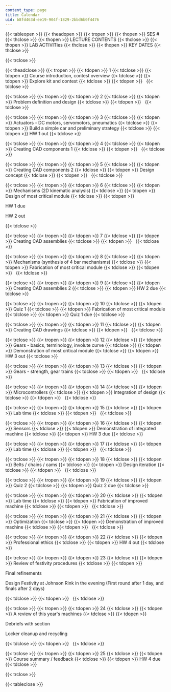 ```yaml
---
content_type: page
title: Calendar
uid: b8fd463d-ee19-904f-1829-2bbd6b0f4476
---
```


{{< tableopen >}}
{{< theadopen >}}
{{< tropen >}}
{{< thopen >}}
SES #
{{< thclose >}}
{{< thopen >}}
LECTURE CONTENTS
{{< thclose >}}
{{< thopen >}}
LAB ACTIVITies
{{< thclose >}}
{{< thopen >}}
KEY DATES
{{< thclose >}}

{{< trclose >}}

{{< theadclose >}}
{{< tropen >}}
{{< tdopen >}}
1
{{< tdclose >}}
{{< tdopen >}}
Course introduction, contest overview
{{< tdclose >}}
{{< tdopen >}}
Explore kit and contest
{{< tdclose >}}
{{< tdopen >}}
 
{{< tdclose >}}

{{< trclose >}}
{{< tropen >}}
{{< tdopen >}}
2
{{< tdclose >}}
{{< tdopen >}}
Problem definition and design
{{< tdclose >}}
{{< tdopen >}}
 
{{< tdclose >}}

{{< trclose >}}
{{< tropen >}}
{{< tdopen >}}
3
{{< tdclose >}}
{{< tdopen >}}
Actuators - DC motors, servomotors, pneumatics
{{< tdclose >}}
{{< tdopen >}}
Build a simple car and preliminary strategy
{{< tdclose >}}
{{< tdopen >}}
HW 1 out
{{< tdclose >}}

{{< trclose >}}
{{< tropen >}}
{{< tdopen >}}
4
{{< tdclose >}}
{{< tdopen >}}
Creating CAD components 1
{{< tdclose >}}
{{< tdopen >}}
 
{{< tdclose >}}

{{< trclose >}}
{{< tropen >}}
{{< tdopen >}}
5
{{< tdclose >}}
{{< tdopen >}}
Creating CAD components 2
{{< tdclose >}}
{{< tdopen >}}
Design concept
{{< tdclose >}}
{{< tdopen >}}
 
{{< tdclose >}}

{{< trclose >}}
{{< tropen >}}
{{< tdopen >}}
6
{{< tdclose >}}
{{< tdopen >}}
Mechanisms (2D kinematic analysis)
{{< tdclose >}}
{{< tdopen >}}
Design of most critical module
{{< tdclose >}}
{{< tdopen >}}


HW 1 due

HW 2 out


{{< tdclose >}}

{{< trclose >}}
{{< tropen >}}
{{< tdopen >}}
7
{{< tdclose >}}
{{< tdopen >}}
Creating CAD assemblies
{{< tdclose >}}
{{< tdopen >}}
 
{{< tdclose >}}

{{< trclose >}}
{{< tropen >}}
{{< tdopen >}}
8
{{< tdclose >}}
{{< tdopen >}}
Mechanisms (synthesis of 4 bar mechanisms)
{{< tdclose >}}
{{< tdopen >}}
Fabrication of most critical module
{{< tdclose >}}
{{< tdopen >}}
 
{{< tdclose >}}

{{< trclose >}}
{{< tropen >}}
{{< tdopen >}}
9
{{< tdclose >}}
{{< tdopen >}}
Creating CAD assemblies 2
{{< tdclose >}}
{{< tdopen >}}
HW 2 due
{{< tdclose >}}

{{< trclose >}}
{{< tropen >}}
{{< tdopen >}}
10
{{< tdclose >}}
{{< tdopen >}}
Quiz 1
{{< tdclose >}}
{{< tdopen >}}
Fabrication of most critical module
{{< tdclose >}}
{{< tdopen >}}
Quiz 1 due
{{< tdclose >}}

{{< trclose >}}
{{< tropen >}}
{{< tdopen >}}
11
{{< tdclose >}}
{{< tdopen >}}
Creating CAD drawings
{{< tdclose >}}
{{< tdopen >}}
 
{{< tdclose >}}

{{< trclose >}}
{{< tropen >}}
{{< tdopen >}}
12
{{< tdclose >}}
{{< tdopen >}}
Gears - basics, terminology, involute curve
{{< tdclose >}}
{{< tdopen >}}
Demonstration of most critical module
{{< tdclose >}}
{{< tdopen >}}
HW 3 out
{{< tdclose >}}

{{< trclose >}}
{{< tropen >}}
{{< tdopen >}}
13
{{< tdclose >}}
{{< tdopen >}}
Gears - strength, gear trains
{{< tdclose >}}
{{< tdopen >}}
 
{{< tdclose >}}

{{< trclose >}}
{{< tropen >}}
{{< tdopen >}}
14
{{< tdclose >}}
{{< tdopen >}}
Microcontrollers
{{< tdclose >}}
{{< tdopen >}}
Integration of design
{{< tdclose >}}
{{< tdopen >}}
 
{{< tdclose >}}

{{< trclose >}}
{{< tropen >}}
{{< tdopen >}}
15
{{< tdclose >}}
{{< tdopen >}}
Lab time
{{< tdclose >}}
{{< tdopen >}}
 
{{< tdclose >}}

{{< trclose >}}
{{< tropen >}}
{{< tdopen >}}
16
{{< tdclose >}}
{{< tdopen >}}
Sensors
{{< tdclose >}}
{{< tdopen >}}
Demonstration of integrated machine
{{< tdclose >}}
{{< tdopen >}}
HW 3 due
{{< tdclose >}}

{{< trclose >}}
{{< tropen >}}
{{< tdopen >}}
17
{{< tdclose >}}
{{< tdopen >}}
Lab time
{{< tdclose >}}
{{< tdopen >}}
 
{{< tdclose >}}

{{< trclose >}}
{{< tropen >}}
{{< tdopen >}}
18
{{< tdclose >}}
{{< tdopen >}}
Belts / chains / cams
{{< tdclose >}}
{{< tdopen >}}
Design iteration
{{< tdclose >}}
{{< tdopen >}}
 
{{< tdclose >}}

{{< trclose >}}
{{< tropen >}}
{{< tdopen >}}
19
{{< tdclose >}}
{{< tdopen >}}
Quiz 2
{{< tdclose >}}
{{< tdopen >}}
Quiz 2 due
{{< tdclose >}}

{{< trclose >}}
{{< tropen >}}
{{< tdopen >}}
20
{{< tdclose >}}
{{< tdopen >}}
Lab time
{{< tdclose >}}
{{< tdopen >}}
Fabrication of improved machine
{{< tdclose >}}
{{< tdopen >}}
 
{{< tdclose >}}

{{< trclose >}}
{{< tropen >}}
{{< tdopen >}}
21
{{< tdclose >}}
{{< tdopen >}}
Optimization
{{< tdclose >}}
{{< tdopen >}}
Demonstration of improved machine
{{< tdclose >}}
{{< tdopen >}}
 
{{< tdclose >}}

{{< trclose >}}
{{< tropen >}}
{{< tdopen >}}
22
{{< tdclose >}}
{{< tdopen >}}
Professional ethics
{{< tdclose >}}
{{< tdopen >}}
HW 4 out
{{< tdclose >}}

{{< trclose >}}
{{< tropen >}}
{{< tdopen >}}
23
{{< tdclose >}}
{{< tdopen >}}
Review of festivity procedures
{{< tdclose >}}
{{< tdopen >}}


Final refinements

Design Festivity at Johnson Rink in the evening (First round after 1 day, and finals after 2 days)


{{< tdclose >}}
{{< tdopen >}}
 
{{< tdclose >}}

{{< trclose >}}
{{< tropen >}}
{{< tdopen >}}
24
{{< tdclose >}}
{{< tdopen >}}
A review of this year's machines
{{< tdclose >}}
{{< tdopen >}}


Debriefs with section

Locker cleanup and recycling


{{< tdclose >}}
{{< tdopen >}}
 
{{< tdclose >}}

{{< trclose >}}
{{< tropen >}}
{{< tdopen >}}
25
{{< tdclose >}}
{{< tdopen >}}
Course summary / feedback
{{< tdclose >}}
{{< tdopen >}}
HW 4 due
{{< tdclose >}}

{{< trclose >}}

{{< tableclose >}}